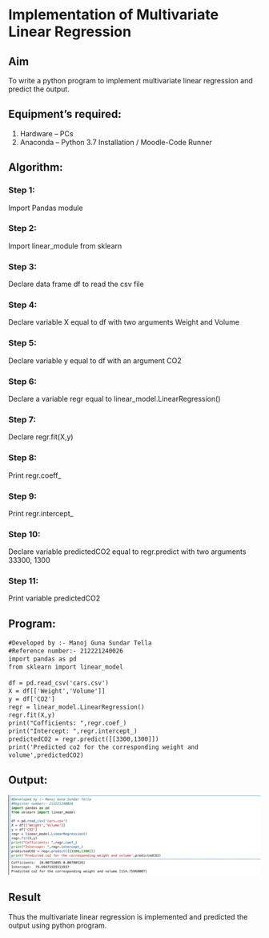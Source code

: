 # Implementation of Multivariate Linear Regression
## Aim
To write a python program to implement multivariate linear regression and predict the output.
## Equipment’s required:
1.	Hardware – PCs
2.	Anaconda – Python 3.7 Installation / Moodle-Code Runner
## Algorithm:
### Step 1:
Import Pandas module

### Step 2:
Import linear_module from sklearn

### Step 3:
Declare data frame df to read the csv file

### Step 4:
Declare variable X equal to df with two arguments Weight and Volume

### Step 5:
Declare variable y equal to df with an argument CO2

### Step 6:
Declare a variable regr equal to linear_model.LinearRegression()

### Step 7:
Declare regr.fit(X,y)

### Step 8:
Print regr.coeff_

### Step 9:
Print regr.intercept_

### Step 10:
Declare variable predictedCO2 equal to regr.predict with two arguments 33300, 1300

### Step 11:
Print variable predictedCO2
## Program:
```
#Developed by :- Manoj Guna Sundar Tella
#Reference number:- 212221240026
import pandas as pd
from sklearn import linear_model

df = pd.read_csv('cars.csv')
X = df[['Weight','Volume']]
y = df['CO2']
regr = linear_model.LinearRegression()
regr.fit(X,y)
print("Cofficients: ",regr.coef_)
print("Intercept: ",regr.intercept_)
predictedCO2 = regr.predict([[3300,1300]])
print('Predicted co2 for the corresponding weight and volume',predictedCO2)
```
## Output:
![Github logo](csv.png)
<br>

## Result
Thus the multivariate linear regression is implemented and predicted the output using python program.
